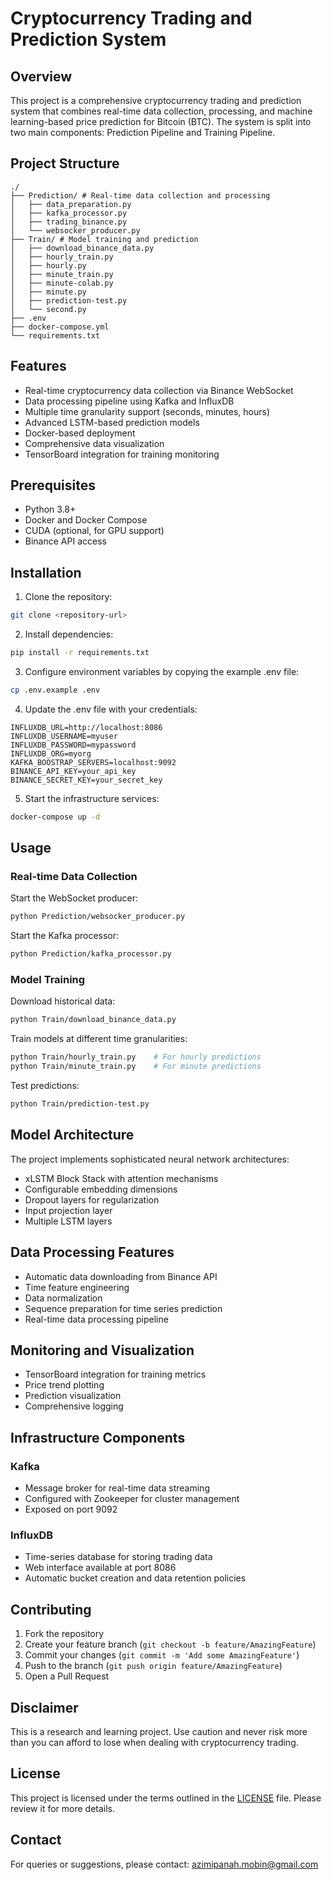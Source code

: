# Cryptocurrency Trading and Prediction System

## Overview
This project is a comprehensive cryptocurrency trading and prediction system that combines real-time data collection, processing, and machine learning-based price prediction for Bitcoin (BTC). The system is split into two main components: Prediction Pipeline and Training Pipeline.

## Project Structure
```
./
├── Prediction/ # Real-time data collection and processing
│   ├── data_preparation.py
│   ├── kafka_processor.py
│   ├── trading_binance.py
│   └── websocker_producer.py
├── Train/ # Model training and prediction
│   ├── download_binance_data.py
│   ├── hourly_train.py
│   ├── hourly.py
│   ├── minute_train.py
│   ├── minute-colab.py
│   ├── minute.py
│   ├── prediction-test.py
│   └── second.py
├── .env
├── docker-compose.yml
└── requirements.txt
```

## Features
- Real-time cryptocurrency data collection via Binance WebSocket
- Data processing pipeline using Kafka and InfluxDB
- Multiple time granularity support (seconds, minutes, hours)
- Advanced LSTM-based prediction models
- Docker-based deployment
- Comprehensive data visualization
- TensorBoard integration for training monitoring

## Prerequisites
- Python 3.8+
- Docker and Docker Compose
- CUDA (optional, for GPU support)
- Binance API access

## Installation

1. Clone the repository:
```bash
git clone <repository-url>
```

2. Install dependencies:
```bash
pip install -r requirements.txt
```

3. Configure environment variables by copying the example .env file:
```bash
cp .env.example .env
```

4. Update the .env file with your credentials:
```
INFLUXDB_URL=http://localhost:8086
INFLUXDB_USERNAME=myuser
INFLUXDB_PASSWORD=mypassword
INFLUXDB_ORG=myorg
KAFKA_BOOSTRAP_SERVERS=localhost:9092
BINANCE_API_KEY=your_api_key
BINANCE_SECRET_KEY=your_secret_key
```

5. Start the infrastructure services:
```bash
docker-compose up -d
```

## Usage

### Real-time Data Collection
Start the WebSocket producer:
```bash
python Prediction/websocker_producer.py
```

Start the Kafka processor:
```bash
python Prediction/kafka_processor.py
```

### Model Training
Download historical data:
```bash
python Train/download_binance_data.py
```

Train models at different time granularities:
```bash
python Train/hourly_train.py    # For hourly predictions
python Train/minute_train.py    # For minute predictions
```

Test predictions:
```bash
python Train/prediction-test.py
```

## Model Architecture
The project implements sophisticated neural network architectures:
- xLSTM Block Stack with attention mechanisms
- Configurable embedding dimensions
- Dropout layers for regularization
- Input projection layer
- Multiple LSTM layers

## Data Processing Features
- Automatic data downloading from Binance API
- Time feature engineering
- Data normalization
- Sequence preparation for time series prediction
- Real-time data processing pipeline

## Monitoring and Visualization
- TensorBoard integration for training metrics
- Price trend plotting
- Prediction visualization
- Comprehensive logging

## Infrastructure Components

### Kafka
- Message broker for real-time data streaming
- Configured with Zookeeper for cluster management
- Exposed on port 9092

### InfluxDB
- Time-series database for storing trading data
- Web interface available at port 8086
- Automatic bucket creation and data retention policies

## Contributing
1. Fork the repository
2. Create your feature branch (`git checkout -b feature/AmazingFeature`)
3. Commit your changes (`git commit -m 'Add some AmazingFeature'`)
4. Push to the branch (`git push origin feature/AmazingFeature`)
5. Open a Pull Request

## Disclaimer
This is a research and learning project. Use caution and never risk more than you can afford to lose when dealing with cryptocurrency trading.

## License
This project is licensed under the terms outlined in the [LICENSE](../LICENSE) file. Please review it for more details.

## Contact
For queries or suggestions, please contact: azimipanah.mobin@gmail.com
